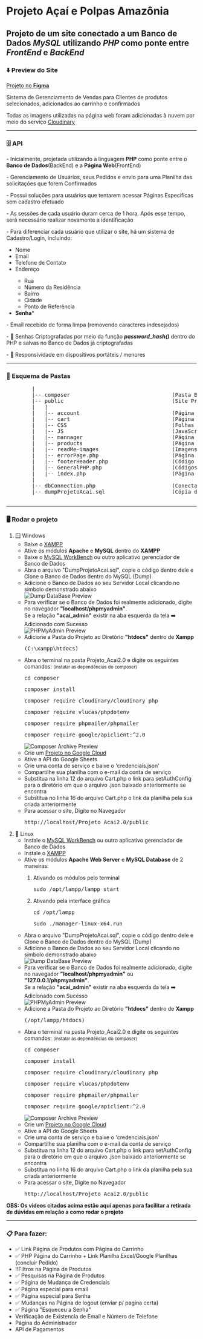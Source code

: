 # Projeto Açaí e Polpas Amazônia
<h2>Projeto de um site conectado a um Banco de Dados <em>MySQL</em> utilizando <em>PHP</em> como ponte entre <em>FrontEnd</em> e <em>BackEnd</em></h2>
<h3>⬇️ Preview do Site</h3>

<a href="https://www.figma.com/design/KG2g0vrnxkWhpYED4uM7DG/Projeto-A%C3%A7a%C3%AD?node-id=0-1&p=f&t=wKqWymchvS68Lj0V-0">
    Projeto no <strong>Figma</strong>
</a>

<p>Sistema de Gerenciamento de Vendas para Clientes de produtos selecionados, adicionados ao carrinho e confirmados</p>
<p>
    Todas as imagens utilizadas na página web foram adicionadas à nuvem por meio do serviço 
    <a href="https://cloudinary.com/">Cloudinary</a>
</p>

<hr>

<h3>🗄️ API</h3>
<p>
    - Inicialmente, projetada utilizando a linguagem <strong>PHP</strong> como ponte entre o <strong>Banco de Dados</strong>(BackEnd) e a <strong>Página Web</strong>(FrontEnd)
</p>
<p>- Gerenciamento de Usuários, seus Pedidos e envio para uma Planilha das solicitações que forem Confirmados</p>
<p>- Possui soluções para usuários que tentarem acessar Páginas Específicas sem cadastro efetuado</p>
<p>- As sessões de cada usuário duram cerca de 1 hora. Após esse tempo, será necessário realizar novamente a identificação</p>
<p>- Para diferenciar cada usuário que utilizar o site, há um sistema de Cadastro/Login, incluindo: </p>
<ul>
    <li>Nome</li>
    <li>Email</li>
    <li>Telefone de Contato</li>
    <li>Endereço</li>
    <ul>
        <li>Rua</li>
        <li>Número da Residência</li>
        <li>Bairro</li>
        <li>Cidade</li>
        <li>Ponto de Referência</li>
    </ul>
    <li><strong>Senha</strong>*</li>
</ul>
<p>- Email recebido de forma limpa (removendo caracteres indesejados)</p>
<p>
    - 🔐 Senhas Criptografadas por meio da função <strong><em>password_hash()</em></strong> dentro do PHP e salvas no Banco de Dados já criptografadas
</p>

<p>- 📱  Responsividade em dispositivos portáteis / menores</p>

<hr>

<h3>📂 Esquema de Pastas</h3>
    <pre>
        |
        |-- composer                                (Pasta Bibliotecas Utilizadas)
        |-- public                                  (Site Propriamente Dito)
        |   |
        |   |-- account                             (Página do Usuário)
        |   |-- cart                                (Página do Carrinho)
        |   |-- CSS                                 (Folhas de Estilo utilizadas nas páginas)
        |   |-- JS                                  (JavaScript utilizado nas páginas)
        |   |-- mannager                            (Página de Gerenciamento p/ Administradores)
        |   |-- products                            (Página de Produtos)
        |   |-- readMe-images                       (Imagens Utilizadas no README.md)
        |   |-- errorPage.php                       (Página de Erro Geral)
        |   |-- footerHeader.php                    (Código PHP para imprimir o cabeçalho e rodapé de cada página)
        |   |-- GeneralPHP.php                      (Códigos PHP utilizados em mais de uma página)
        |   |-- index.php                           (Página Inicial)
        |
        |-- dbConnection.php                        (Conectar o Banco de Dados com o FrontEnd)
        |-- dumpProjetoAcai.sql                     (Cópia do Banco de Dados utilizado)   
    </pre>
<hr>

<h3>🖥️ Rodar o projeto</h3>
<ol>
    <li>
        🪟 Windows
        <ul>
            <li>Baixe o <a href="https://www.youtube.com/watch?v=0Y9OZ0vc1SU&t=213s">XAMPP</a></li>
            <li>Ative os módulos <strong>Apache</strong> e <strong>MySQL</strong> dentro do <strong>XAMPP</strong></li>
            <li>
                Baixe o <a href="https://www.youtube.com/watch?v=a5ul8o76Hqw&t=13s">MySQL WorkBench</a> ou outro aplicativo gerenciador de Banco de Dados
            </li>
            <li>Abra o arquivo "DumpProjetoAcai.sql", copie o código dentro dele e Clone o Banco de Dados dentro do MySQL (Dump)</li>
            <li>
                Adicione o Banco de Dados ao seu Servidor Local clicando no símbolo demonstrado abaixo <br> 
                <img src="public/readMe-images/dump.png" alt="Dump DataBase Preview"></img>
            </li>
            <li>
                Para verificar se o Banco de Dados foi realmente adicionado, digite no navegador <strong>"localhost/phpmyadmin"</strong>. <br>
                Se a relação <strong>"acai_admin"</strong> existir na aba esquerda da tela ➡️ Adicionado com Sucesso <br>
                <img src="public/readMe-images/phpmyadmin.png" alt="PHPMyAdmin Preview"></img>
            </li>
            <li>Adicione a Pasta do Projeto ao Diretório <strong>"htdocs"</strong> dentro de <strong>Xampp</strong> <pre>(C:\xampp\htdocs)</pre></li>
            <li>
                Abra o terminal na pasta Projeto_Acai2.0 e digite os seguintes comandos: <small>(instalar as dependências do composer)</small>
                <pre>cd composer</pre>
                <pre>composer install</pre>
                <pre>composer require cloudinary/cloudinary_php</pre>   <pre>composer require vlucas/phpdotenv</pre>
                <pre>composer require phpmailer/phpmailer</pre>         <pre>composer require google/apiclient:^2.0</pre>
                <img src="public/readMe-images/composer.png" alt="Composer Archive Preview"></img>
            </li>
            <li>Crie um <a href="https://www.youtube.com/watch?v=k_PB4ORz2r0">Projeto no Google Cloud</a></li>
            <li>Ative a API do Google Sheets</li>
            <li>Crie uma conta de serviço e baixe o 'credenciais.json'</li>
            <li>Compartilhe sua planilha com o e-mail da conta de serviço</li>
            <li>
                Substitua na linha 12 do arquivo Cart.php o link para setAuthConfig para o diretório em que o arquivo .json baixado anteriormente se encontra
            </li>
            <li>Substitua no linha 16 do arquivo Cart.php o link da planilha pela sua criada anteriormente</li>
            <li>
                Para acessar o site, Digite no Navegador <pre>http://localhost/Projeto_Acai2.0/public</pre>
            </li>
        </ul>
    </li>
    <li>
        🐧 Linux
        <ul>
            <li>Instale o <a href="https://youtu.be/Uuw4KPiVATc?si=8L49cPxz9CTX09NE&t=211">MySQL WorkBench</a> ou outro aplicativo gerenciador de Banco de Dados</li>
            <li>Instale o <a href="https://www.youtube.com/watch?v=XoKUkdmfTZQ">XAMPP</a></li>
            <li>Ative os módulos <strong>Apache Web Server</strong> e <strong>MySQL Database</strong> de 2 maneiras: </li>
                <ol>
                    <li>Ativando os módulos pelo terminal <br> <pre>sudo /opt/lampp/lampp start</pre></li>
                    <li>Ativando pela interface gráfica <br> <pre>cd /opt/lampp</pre> <pre>sudo ./manager-linux-x64.run</pre></li>
                </ol>
            <li>Abra o arquivo "DumpProjetoAcai.sql", copie o código dentro dele e Clone o Banco de Dados dentro do MySQL (Dump)</li>
            <li>
                Adicione o Banco de Dados ao seu Servidor Local clicando no símbolo demonstrado abaixo <br> 
                <img src="public/readMe-images/dump.png" alt="Dump DataBase Preview"></img>
            </li>
            <li>
                Para verificar se o Banco de Dados foi realmente adicionado, digite no navegador <strong>"localhost/phpmyadmin"</strong> ou <strong>"127.0.0.1/phpmyadmin"</strong>. <br>
                Se a relação <strong>"acai_admin"</strong> existir na aba esquerda da tela ➡️ Adicionado com Sucesso <br>
                <img src="public/readMe-images/phpmyadmin.png" alt="PHPMyAdmin Preview"></img>
            </li>
            <li>Adicione a Pasta do Projeto ao Diretório <strong>"htdocs"</strong> dentro de <strong>Xampp</strong> <pre>(/opt/lampp/htdocs)</pre></li>
            <li>
                Abra o terminal na pasta Projeto_Acai2.0 e digite os seguintes comandos: <small>(instalar as dependências do composer)</small>
                <pre>cd composer</pre>
                <pre>composer install</pre>
                <pre>composer require cloudinary/cloudinary_php</pre>   <pre>composer require vlucas/phpdotenv</pre>
                <pre>composer require phpmailer/phpmailer</pre>         <pre>composer require google/apiclient:^2.0</pre>
                <img src="public/readMe-images/composer.png" alt="Composer Archive Preview"></img>
            </li>
            <li>Crie um <a href="https://www.youtube.com/watch?v=k_PB4ORz2r0">Projeto no Google Cloud</a></li>
            <li>Ative a API do Google Sheets</li>
            <li>Crie uma conta de serviço e baixe o 'credenciais.json'</li>
            <li>Compartilhe sua planilha com o e-mail da conta de serviço</li>
            <li>
                Substitua na linha 12 do arquivo Cart.php o link para setAuthConfig para o diretório em que o arquivo .json baixado anteriormente se encontra
            </li>
            <li>Substitua no linha 16 do arquivo Cart.php o link da planilha pela sua criada anteriormente</li>
            <li>
                Para acessar o site, Digite no Navegador <pre>http://localhost/Projeto_Acai2.0/public</pre>
            </li>
        </ul>
    </li>

</ol>

<strong>
    <p>OBS: Os videos citados acima estão aqui apenas para facilitar a retirada de dúvidas em relação a como rodar o projeto</p>
</strong>
<hr>


<h3>📋 Para fazer: </h3>
<ul>
    <li>✅ Link Página de Produtos com Página do Carrinho </li>
    <li>✅ PHP Página do Carrinho + Link Planilha Excel/Google Planilhas (concluir Pedido)</li>
    <li>‼️Filtros na Página de Produtos</li>
    <li>✅ Pesquisas na Página de Produtos</li>
    <li>✅ Página de Mudança de Credenciais</li>
    <li>✅ Página especial para email</li>
    <li>✅ Página especial para Senha</li>
    <li>✅ Mudanças na Página de logout (enviar p/ pagina certa)</li>
    <li>✅ Página "Esqueceu a Senha"</li>
    <li>Verificação de Existencia de Email e Número de Telefone</li>
    <li>Página do Administrador</li>
    <li>API de Pagamentos</li>
</ul>
